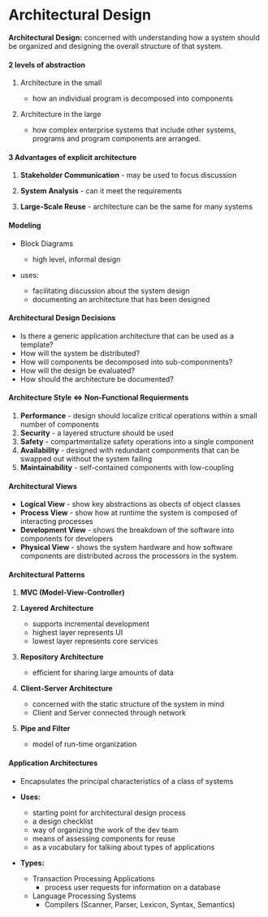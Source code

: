 # Architectural Design

**Architectural Design:** concerned with understanding how a system should be organized and designing the overall structure of that system.

#### 2 levels of abstraction
1. Architecture in the small
    * how an individual program is decomposed into components

2. Architecture in the large
    * how complex enterprise systems that include other systems, programs and program components are arranged.

#### 3 Advantages of explicit architecture

1. **Stakeholder Communication** - may be used to focus discussion

2. **System Analysis** - can it meet the requirements

3. **Large-Scale Reuse** - architecture can be the same for many systems

#### Modeling
* Block Diagrams
    * high level, informal design

* uses:
    * facilitating discussion about the system design
    * documenting an architecture that has been designed

#### Architectural Design Decisions
* Is there a generic application architecture that can be used as a template?
* How will the system be distributed?
* How will components be decomposed into sub-componments?
* How will the design be evaluated?
* How should the architecture be documented?

#### Architecture Style <=> Non-Functional Requierments

1. **Performance** - design should localize critical operations within a small number of components
2. **Security** - a layered structure should be used
3. **Safety** - compartmentalize safety operations into a single component
4. **Availability** - designed with redundant componments that can be swapped out without the system failing
5. **Maintainability** - self-contained components with low-coupling

#### Architectural Views

* **Logical View** - show key abstractions as obects of object classes
* **Process View** - show how at runtime the system is composed of interacting processes
* **Development View** - shows the breakdown of the software into components for developers
* **Physical View** - shows the system hardware and how software components are distributed across the processors in the system.

#### Architectural Patterns

1. **MVC (Model-View-Controller)**

2. **Layered Architecture**
    * supports incremental development
    * highest layer represents UI
    * lowest layer represents core services

3. **Repository Architecture**
    * efficient for sharing large amounts of data

4. **Client-Server Architecture**
    * concerned with the static structure of the system in mind
    * Client and Server connected through network

5. **Pipe and Filter**
    * model of run-time organization

#### Application Architectures

* Encapsulates the principal characteristics of a class of systems
* **Uses:**
    * starting point for architectural design process
    * a design checklist
    * way of organizing the work of the dev team
    * means of assessing components for reuse
    * as a vocabulary for talking about types of applications

* **Types:**
    * Transaction Processing Applications
        * process user requests for information on a database
    * Language Processing Systems
        * Compilers (Scanner, Parser, Lexicon, Syntax, Semantics)


